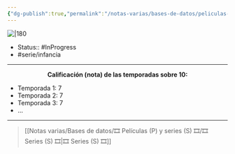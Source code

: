 ```yaml
---
{"dg-publish":true,"permalink":"/notas-varias/bases-de-datos/peliculas-p-y-series-s/s-el-asombroso-mundo-de-gumball/"}
---
```



![|180](https://m.media-amazon.com/images/M/MV5BYWU1YTA4OGUtNjcxMC00ZTllLTgxYWUtY2U5NmViZTU0MmNjXkEyXkFqcGdeQXVyMTM0NTUzNDIy._V1_SX300.jpg)

- Status:: #InProgress 
- #serie/infancia 

---

**<center>Calificación (nota) de las temporadas sobre 10:</center>**

- Temporada 1: 7
- Temporada 2: 7
- Temporada 3: 7
- ...

---

> [[Notas varias/Bases de datos/🎞️ Películas (P) y series (S) 🎞️/🎞️ Series (S) 🎞️\|🎞️ Series (S) 🎞️]]